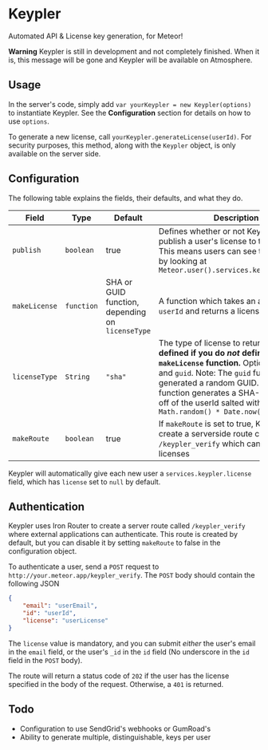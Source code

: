 # Keypler

Automated API & License key generation, for Meteor!

**Warning** Keypler is still in development and not completely finished. When it is, this message will be gone and Keypler will be available on Atmosphere.

## Usage

In the server's code, simply add `var yourKeypler = new Keypler(options)` to instantiate Keypler. See the **Configuration** section for details on how to use `options`.

To generate a new license, call `yourKeypler.generateLicense(userId)`. For security purposes, this method, along with the `Keypler` object, is only available on the server side.

## Configuration

The following table explains the fields, their defaults, and what they do.

| Field         | Type       | Default                                          | Description
| ------------- | ---------- | ------------------------------------------------ | ----------------------
| `publish`     | `boolean`  | true                                             | Defines whether or not Keypler will publish a user's license to the client side. This means users can see their license by looking at `Meteor.user().services.keypler.license`
| `makeLicense` | `function` | SHA or GUID function, depending on `licenseType` | A function which takes an argument of `userId` and returns a license key.
| `licenseType` | `String`   | `"sha"`                                          | The type of license to return. **Only to be defined if you do *not* define your own `makeLicense` function.** Options are `sha` and `guid`. Note: The `guid` function generated a random GUID. The `sha` function generates a SHA-1 hash based off of the userId salted with `Math.random() * Date.now()`
| `makeRoute`   | `boolean`  | true                                             | If `makeRoute` is set to true, Keypler will create a serverside route called `/keypler_verify` which can verify licenses

Keypler will automatically give each new user a `services.keypler.license` field, which has `license` set to `null` by default.

## Authentication

Keypler uses Iron Router to create a server route called `/keypler_verify` where external applications can authenticate. This route is created by default, but you can disable it by setting `makeRoute` to false in the configuration object.

To authenticate a user, send a `POST` request to `http://your.meteor.app/keypler_verify`. The `POST` body should contain the following JSON

```JSON
{
	"email": "userEmail",
	"id": "userId",
	"license": "userLicense"
}
```

The `license` value is mandatory, and you can submit *either* the user's email in the `email` field, or the user's `_id` in the `id` field (No underscore in the `id` field in the `POST` body). 

The route will return a status code of `202` if the user has the license specified in the body of the request. Otherwise, a `401` is returned.

## Todo

* Configuration to use SendGrid's webhooks or GumRoad's
* Ability to generate multiple, distinguishable, keys per user